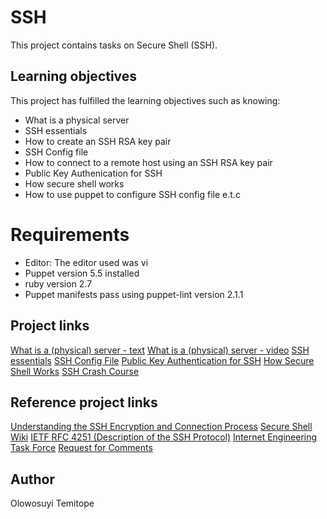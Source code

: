 # SSH 
This project contains tasks on Secure Shell (SSH).

## Learning objectives
This project has fulfilled the learning objectives such as knowing:
* What is a physical server
* SSH essentials
* How to create an SSH RSA key pair
* SSH Config file
* How to connect to a remote host using an SSH RSA key pair
* Public Key Authenication for SSH
* How secure shell works
* How to use puppet to configure SSH config file e.t.c
# Requirements
* Editor: The editor used was vi
* Puppet version 5.5 installed
* ruby version 2.7
* Puppet manifests pass using puppet-lint version 2.1.1
## Project links
[What is a (physical) server - text](https://en.wikipedia.org/wiki/Server_%28computing%29#Hardware_requirement)
[What is a (physical) server - video](https://www.youtube.com/watch?v=B1ANfsDyjeA)
[SSH essentials](https://www.digitalocean.com/community/tutorials/ssh-essentials-working-with-ssh-servers-clients-and-keys)
[SSH Config File](https://www.ssh.com/academy/ssh/config)
[Public Key Authentication for SSH](https://www.ssh.com/academy/ssh/public-key-authentication)
[How Secure Shell Works](https://www.youtube.com/watch?v=ORcvSkgdA58)
[SSH Crash Course](https://www.youtube.com/watch?v=hQWRp-FdTpc)
## Reference project links
[Understanding the SSH Encryption and Connection Process](https://www.digitalocean.com/community/tutorials/understanding-the-ssh-encryption-and-connection-process)
[Secure Shell Wiki](https://en.wikipedia.org/wiki/Secure_Shell)
[IETF RFC 4251 (Description of the SSH Protocol)](https://www.ietf.org/rfc/rfc4251.txt)
[Internet Engineering Task Force](https://en.wikipedia.org/wiki/Internet_Engineering_Task_Force)
[Request for Comments](https://en.wikipedia.org/wiki/Request_for_Comments)
## Author
Olowosuyi Temitope
